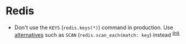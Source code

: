 # Redis

- <a name="dont-use-keys-command-in-production"></a>
  Don't use the `KEYS` (`redis.keys(*)`) command in production. Use [alternatives](https://redis.io/commands) such as `SCAN` (`redis.scan_each(match: key`) instead
  <sup>[link](#dont-use-keys-command-in-production)</sup>
